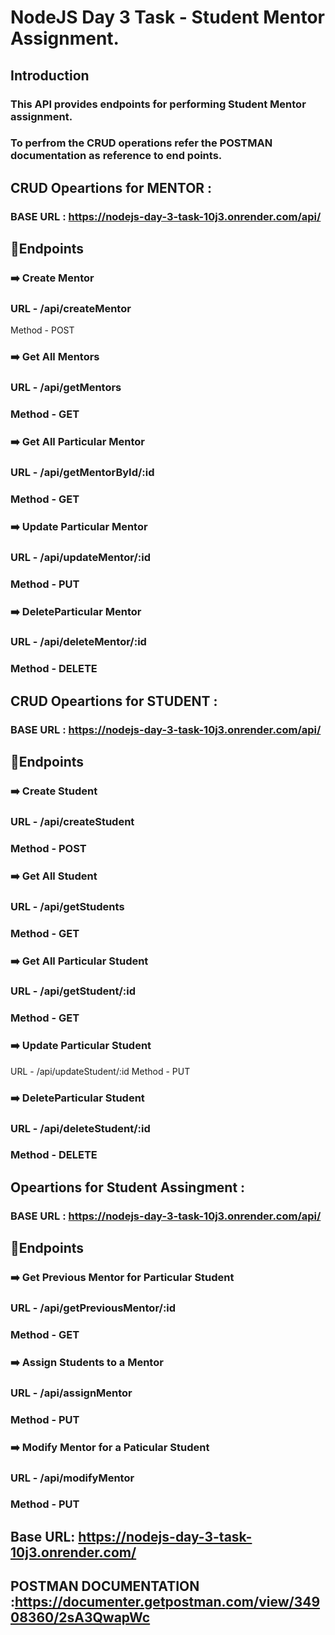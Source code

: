 # NodeJS Day 3 Task - Student Mentor Assignment.

## Introduction

### This API provides endpoints for performing Student Mentor assignment.

### To perfrom the CRUD operations refer the POSTMAN documentation as reference to end points.

## CRUD Opeartions for MENTOR :
### BASE URL : https://nodejs-day-3-task-10j3.onrender.com/api/

## 🔖Endpoints

### ➡️ Create Mentor
### URL - /api/createMentor
Method - POST

### ➡️ Get All Mentors
### URL - /api/getMentors
### Method - GET

### ➡️ Get All Particular Mentor
### URL - /api/getMentorById/:id
### Method - GET

### ➡️ Update Particular Mentor
### URL - /api/updateMentor/:id
### Method - PUT

### ➡️ DeleteParticular Mentor
### URL - /api/deleteMentor/:id
### Method - DELETE

## CRUD Opeartions for STUDENT :
###  BASE URL : https://nodejs-day-3-task-10j3.onrender.com/api/
## 🔖Endpoints

###  ➡️ Create Student
###  URL - /api/createStudent
###  Method - POST

###  ➡️ Get All Student
###  URL - /api/getStudents
###  Method - GET

###  ➡️ Get All Particular Student
###  URL - /api/getStudent/:id
###  Method - GET

###  ➡️ Update Particular Student
URL - /api/updateStudent/:id
Method - PUT

###  ➡️ DeleteParticular Student
###  URL - /api/deleteStudent/:id
###  Method - DELETE

##  Opeartions for Student Assingment :
###  BASE URL : https://nodejs-day-3-task-10j3.onrender.com/api/

## 🔖Endpoints

###  ➡️ Get Previous Mentor for Particular Student
###  URL - /api/getPreviousMentor/:id
###  Method - GET

###  ➡️ Assign Students to a Mentor
###  URL - /api/assignMentor
###  Method - PUT

###  ➡️ Modify Mentor for a Paticular Student
###  URL - /api/modifyMentor
###  Method - PUT

## Base URL: https://nodejs-day-3-task-10j3.onrender.com/

## POSTMAN DOCUMENTATION :https://documenter.getpostman.com/view/34908360/2sA3QwapWc
